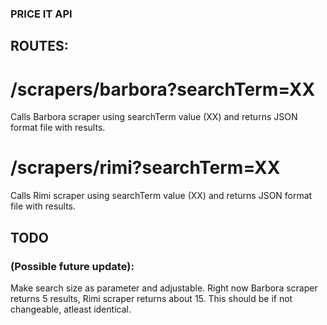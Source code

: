 ### PRICE IT API

## ROUTES:

# /scrapers/barbora?searchTerm=XX

Calls Barbora scraper using searchTerm value (XX) and returns JSON format file with results.

# /scrapers/rimi?searchTerm=XX

Calls Rimi scraper using searchTerm value (XX) and returns JSON format file with results.

## TODO

### (Possible future update):

Make search size as parameter and adjustable. Right now Barbora scraper returns 5 results, Rimi scraper returns about 15. This should be if not changeable, atleast identical.
